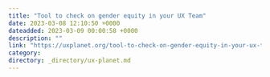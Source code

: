 ```yaml
---
title: "Tool to check on gender equity in your UX Team"
date: 2023-03-08 12:10:50 +0000
dateadded: 2023-03-09 00:00:58 +0000
description: ""
link: "https://uxplanet.org/tool-to-check-on-gender-equity-in-your-ux-team-1a276cdd3652?source=rss----819cc2aaeee0---4"
category:
directory: _directory/ux-planet.md
---
```

